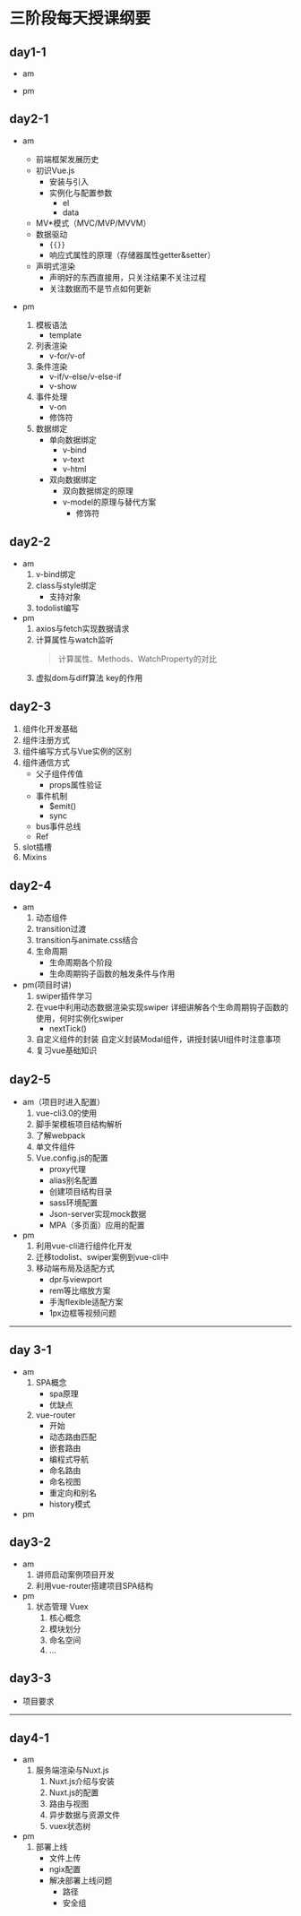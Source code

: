 # 三阶段每天授课纲要

## day1-1
* am

* pm


## day2-1
* am
    * 前端框架发展历史
    * 初识Vue.js
        * 安装与引入
        * 实例化与配置参数
            * el
            * data
    * MV*模式（MVC/MVP/MVVM）
    * 数据驱动
        * `{{}}`
        * 响应式属性的原理（存储器属性getter&setter）
    * 声明式渲染
        * 声明好的东西直接用，只关注结果不关注过程
        * 关注数据而不是节点如何更新
        
* pm
    1. 模板语法
        * template
    2. 列表渲染
        * v-for/v-of
    3. 条件渲染
        * v-if/v-else/v-else-if
        * v-show
    4. 事件处理
        * v-on
        * 修饰符
    5. 数据绑定
        * 单向数据绑定
            * v-bind
            * v-text
            * v-html
        * 双向数据绑定
            * 双向数据绑定的原理
            * v-model的原理与替代方案
                * 修饰符

## day2-2
* am
    1. v-bind绑定
    2. class与style绑定
        * 支持对象
    3. todolist编写 
* pm
    1. axios与fetch实现数据请求
    2. 计算属性与watch监听 
        >计算属性、Methods、WatchProperty的对比 
    3. 虚拟dom与diff算法 key的作用

## day2-3
1. 组件化开发基础 
2. 组件注册方式 
3. 组件编写方式与Vue实例的区别 
4. 组件通信方式 
    * 父子组件传值 
        * props属性验证
    * 事件机制
        * $emit()
        * sync
    * bus事件总线 
    * Ref 
5. slot插槽
6. Mixins

## day2-4
* am
    1. 动态组件
    2. transition过渡 
    3. transition与animate.css结合 
    4. 生命周期 
        * 生命周期各个阶段 
        * 生命周期钩子函数的触发条件与作用
* pm(项目时讲)
    1. swiper插件学习 
    2. 在vue中利用动态数据渲染实现swiper 详细讲解各个生命周期钩子函数的使用，何时实例化swiper 
        * nextTick() 
    3. 自定义组件的封装 自定义封装Modal组件，讲授封装UI组件时注意事项 
    4. 复习vue基础知识 

## day2-5
* am（项目时进入配置）
    1. vue-cli3.0的使用 
    2. 脚手架模板项目结构解析 
    3. 了解webpack 
    4. 单文件组件 
    5. Vue.config.js的配置 
        * proxy代理 
        * alias别名配置 
        * 创建项目结构目录 
        * sass环境配置 
        * Json-server实现mock数据 
        * MPA（多页面）应用的配置
* pm
    1. 利用vue-cli进行组件化开发 
    2. 迁移todolist、swiper案例到vue-cli中 
    3. 移动端布局及适配方式 
        * dpr与viewport 
        * rem等比缩放方案 
        * 手淘flexible适配方案
        * 1px边框等视频问题

-------------------------------------------------

## day 3-1
* am
    1. SPA概念 
        * spa原理 
        * 优缺点 
    2. vue-router 
        * 开始 
        * 动态路由匹配 
        * 嵌套路由 
        * 编程式导航
        * 命名路由 
        * 命名视图 
        * 重定向和别名 
        * history模式
* pm


## day3-2
* am
    1. 讲师启动案例项目开发 
    2. 利用vue-router搭建项目SPA结构
* pm
    1. 状态管理 Vuex 
        1. 核心概念 
        2. 模块划分 
        3. 命名空间 
        4. ...

## day3-3
* 项目要求

---------------------------------------

## day4-1
* am
    1. 服务端渲染与Nuxt.js 
        1. Nuxt.js介绍与安装 
        2. Nuxt.js的配置 
        3. 路由与视图 
        4. 异步数据与资源文件 
        5. vuex状态树
* pm
    1. 部署上线
        * 文件上传
        * ngix配置
        * 解决部署上线问题
            * 路径
            * 安全组